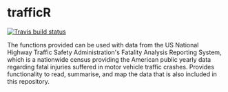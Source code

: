 # trafficR

<!-- badges: start -->
[![Travis build status](https://travis-ci.org/dhaycraft/trafficR.svg?branch=master)](https://travis-ci.org/dhaycraft/trafficR)
<!-- badges: end -->

The functions provided can be used with data from the US National Highway Traffic Safety Administration's Fatality Analysis Reporting System, which is a nationwide census providing the American public yearly data regarding fatal injuries suffered in motor vehicle traffic crashes. Provides functionality to read, summarise, and map the data that is also included in this repository.


